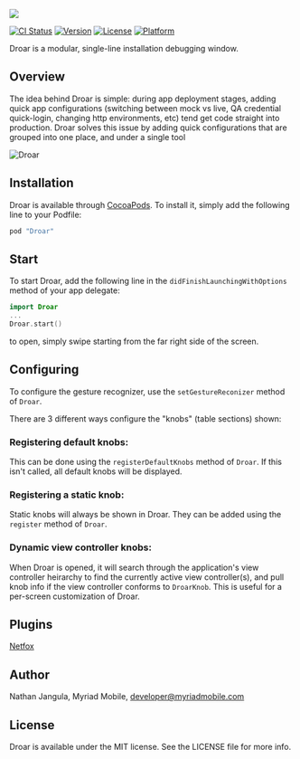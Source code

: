 ![](https://raw.githubusercontent.com/myriadmobile/Droar/master/Github/DroarLogo.png)


[![CI Status](http://img.shields.io/travis/myriadmobile/Droar.svg?style=flat)](https://travis-ci.org/myriadmobile/Droar)
[![Version](https://img.shields.io/cocoapods/v/Droar.svg?style=flat)](http://cocoapods.org/pods/Droar)
[![License](https://img.shields.io/cocoapods/l/Droar.svg?style=flat)](http://cocoapods.org/pods/Droar)
[![Platform](https://img.shields.io/cocoapods/p/Droar.svg?style=flat)](http://cocoapods.org/pods/Droar)

Droar is a modular, single-line installation debugging window.

## Overview

The idea behind Droar is simple: during app deployment stages, adding quick app configurations (switching between mock vs live, QA credential quick-login, changing http environments, etc) tend get code straight into production.  Droar solves this issue by adding quick configurations that are grouped into one place, and under a single tool

![Droar](https://media.giphy.com/media/7FfNceqr7lhqyqsrW6/giphy.gif)

## Installation

Droar is available through [CocoaPods](http://cocoapods.org). To install
it, simply add the following line to your Podfile:

```ruby
pod "Droar"
```

## Start

To start Droar, add the following line in the `didFinishLaunchingWithOptions` method of your app delegate:

```swift
import Droar
...
Droar.start()
```

to open, simply swipe starting from the far right side of the screen.

## Configuring

To configure the gesture recognizer, use the `setGestureReconizer` method of `Droar`.

There are 3 different ways configure the "knobs" (table sections) shown:

### Registering default knobs:
This can be done using the `registerDefaultKnobs` method of `Droar`.  If this isn't called, all default knobs will be displayed.
    
### Registering a static knob:
Static knobs will always be shown in Droar.  They can be added using the `register` method of `Droar`.

### Dynamic view controller knobs:
When Droar is opened, it will search through the application's view controller heirarchy to find the currently active view controller(s), and pull knob info if the view controller conforms to `DroarKnob`.  This is useful for a per-screen customization of Droar.

## Plugins

[Netfox](https://github.com/myriadmobile/netfox-Droar)

## Author

Nathan Jangula, Myriad Mobile, developer@myriadmobile.com

## License

Droar is available under the MIT license. See the LICENSE file for more info.
